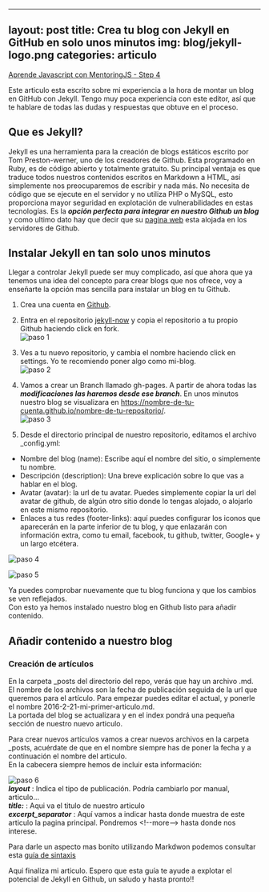 
---
layout: post
title: Crea tu blog con Jekyll en GitHub en solo unos minutos
img: blog/jekyll-logo.png
categories: articulo
---  
[Aprende Javascript con MentoringJS - Step 4](http://mentoringjs.com/)  
  
Este articulo esta escrito sobre mi experiencia a la hora de montar un blog en GitHub con Jekyll. Tengo muy poca experiencia con este editor, así que te hablare de todas las dudas y respuestas que obtuve en el proceso.  
  
## Que es Jekyll?  
Jekyll es una herramienta para la creación de blogs estáticos escrito por Tom Preston-werner, uno de los creadores de Github. Esta programado en Ruby, es de código abierto y totalmente gratuito. Su principal ventaja es que traduce todos nuestros contenidos escritos en Markdown a HTML, así simplemente nos preocuparemos de escribir y nada más. No necesita de código que se ejecute en el servidor y no utiliza PHP o MySQL, esto proporciona mayor seguridad en explotación de vulnerabilidades en estas tecnologías. Es la ***opción perfecta para integrar en nuestro Github un blog*** y como ultimo dato hay que decir que su [pagina web](https://jekyllrb.com/docs/quickstart/) esta alojada en los servidores de Github.  
  
## Instalar Jekyll en tan solo unos minutos  

Llegar a controlar Jekyll puede ser muy complicado, así que ahora que ya tenemos una idea del concepto para crear blogs que nos ofrece, voy a enseñarte la opción mas sencilla para instalar un blog en tu Github.  

1.  Crea una cuenta en [Github](https://github.com/).  
2. Entra en el repositorio [jekyll-now](https://github.com/barryclark/jekyll-now) y copia el repositorio a tu propio Github haciendo click en fork.  
![paso 1](https://jordigomper.github.io/myblog/img/jekyll-step1.PNG)  
  
3. Ves a tu nuevo repositorio, y cambia el nombre haciendo click en settings. Yo te recomiendo poner algo como mi-blog.  
![paso 2](https://jordigomper.github.io/myblog/img/jekyll-step2.PNG)  
  
4. Vamos a crear un Branch llamado gh-pages. A partir de ahora todas  las ***modificaciones las haremos desde ese branch***. En unos minutos nuestro blog se visualizara en https://nombre-de-tu-cuenta.github.io/nombre-de-tu-repositorio/.  
![paso 3](https://jordigomper.github.io/myblog/img/jekyll-step3.PNG)  
  
5. Desde el directorio principal de nuestro repositorio, editamos el archivo _config.yml:  
* Nombre del blog (name): Escribe aquí el nombre del sitio, o simplemente tu nombre.  
* Descripción (description): Una breve explicación sobre lo que vas a hablar en el blog.  
* Avatar (avatar): la url de tu avatar. Puedes simplemente copiar la url del avatar de github, de algún otro sitio donde lo tengas alojado, o alojarlo en este mismo repositorio.  
* Enlaces a tus redes (footer-links): aquí puedes configurar los iconos que aparecerán en la parte inferior de tu blog, y que enlazarán con información extra, como tu email, facebook, tu github, twitter, Google+ y un largo etcétera.  
  
![paso 4](https://jordigomper.github.io/myblog/img/jekyll-step4.PNG)  
  
![paso 5](https://jordigomper.github.io/myblog/img/jekyll-step5.PNG)  

Ya puedes comprobar nuevamente que tu blog funciona y que los cambios se ven reflejados.  
Con esto ya hemos instalado nuestro blog en Github listo para añadir contenido.    
  
  
## Añadir contenido a nuestro blog  

###  Creación de artículos  

En la carpeta _posts del directorio del repo, verás que hay un archivo .md. El nombre de los archivos son la fecha de publicación seguida de la url que queremos para el artículo.
Para empezar puedes editar el actual, y ponerle el nombre 2016-2-21-mi-primer-articulo.md.  
La portada del blog se actualizara y en el index pondrá una pequeña sección de nuestro nuevo articulo.  

Para crear nuevos artículos vamos a crear nuevos archivos en la carpeta _posts, acuérdate de que en el nombre siempre has de poner la fecha y a continuación el nombre del articulo.  
En la cabecera siempre hemos de incluir esta información:  

![paso 6](https://jordigomper.github.io/myblog/img/jekyll-step6.PNG)  
***layout*** : Indica el tipo de publicación. Podría cambiarlo por manual, articulo...  
***title:*** : Aqui va el titulo de nuestro articulo  
***excerpt_separator*** : Aquí vamos a indicar hasta donde muestra de este articulo la pagina principal. Pondremos &lt;!--more--&gt; hasta donde nos interese.  

Para darle un aspecto mas bonito utilizando Markdwon podemos consultar esta [guía de sintaxis](https://github.com/adam-p/markdown-here/wiki/Markdown-Cheatsheet)  
  
  
Aqui finaliza mi articulo. Espero que esta guía te ayude a explotar el potencial de Jekyll en Github, un saludo y hasta pronto!!  
